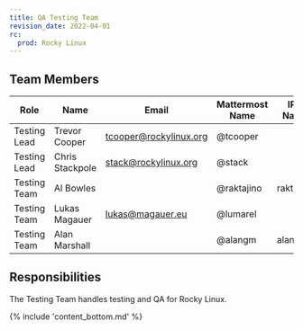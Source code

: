 ```yaml
---
title: QA Testing Team
revision_date: 2022-04-01
rc:
  prod: Rocky Linux
---
```


## Team Members

| Role           | Name            | Email                   | Mattermost Name    | IRC Name  |
| -------------- | --------------- | ----------------------- | ------------------ | --------- |
| Testing Lead   | Trevor Cooper   | tcooper@rockylinux.org  | @tcooper           |           |
| Testing Lead   | Chris Stackpole | stack@rockylinux.org    | @stack             |           |
| Testing Team   | Al Bowles       |                         | @raktajino         | raktajino |
| Testing Team   | Lukas Magauer   | lukas@magauer.eu        | @lumarel           |           |
| Testing Team   | Alan Marshall   |                         | @alangm            | alangm    |

## Responsibilities

The Testing Team handles testing and QA for Rocky Linux.

{% include 'content_bottom.md' %}

